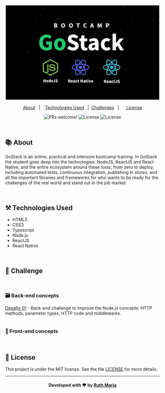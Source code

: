 <p align="center">
  <img  src="./assets/logo.jpg" width="500px">
</p>


<p align="center">
  <a href="#about">About</a>&nbsp;&nbsp;&nbsp;|&nbsp;&nbsp;&nbsp;  
  <a href="#technologies">Technologies Used</a>&nbsp;&nbsp;&nbsp;|&nbsp;
  <a href="#challenges">Challenges</a>&nbsp;&nbsp;&nbsp;|&nbsp;&nbsp;&nbsp;&nbsp;&nbsp;
  <a href="#license">License</a>
</p>

<p align="center">
 <img src="https://img.shields.io/static/v1?label=PRs&message=welcome&color=7159c1&labelColor=000000" alt="PRs welcome!" /> 

  <img alt="License" src="https://img.shields.io/badge/Made%20by-Ruth%20Maria-blueviolet">

  <img alt="License" src="https://img.shields.io/static/v1?label=license&message=MIT&color=7159c1&labelColor=000000">
</p>


<a id="about"></a><br>

## :books: About

<p align="justify">

GoStack is an online, practical and intensive bootcamp training. In GoStack the student goes deep into the technologies: NodeJS, ReactJS and React Native, and the entire ecosystem around these tools, from zero to deploy, including automated tests, continuous integration, publishing in stores, and all the important libraries and frameworks for who wants to be ready for the challenges of the real world and stand out in the job market.

</p>

<a id="technologies"></a><br>

## ⚒️ Technologies Used
 * HTML5
 * CSS3
 * Typescript
 * Node.js
 * ReactJS
 * React Native
 

<a id="challenges"></a><br>

## 🎯 Challenge

<br>

### 🗃️ Back-end concepts

[Desafio 01](https://github.com/RuthMaria/gostack-nodeJs-concepts) - Back-end challenge to improve the Node.js concepts: HTTP methods, parameter types, HTTP code and middlewares.<br><br>


### 🎨 Front-end concepts


<a id="license"></a><br>

## :memo: License

This project is under the MIT license. See the  file [LICENSE](LICENSE.md) for more details.

---

<h4 align="center">
    Developed with ❤️ by <a href="https://www.linkedin.com/in/ruth-maria-9b256071/" target="_blank">Ruth Maria</a>
</h4>